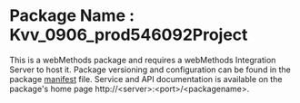 # Package Name : Kvv_0906_prod546092Project
This is a webMethods package and requires a webMethods Integration Server to host it. Package versioning and configuration can be found in the package [manifest](./Kvv_0906_prod546092Project/manifest.v3) file. Service and API documentation is available on the package's home page http://&lt;server&gt;:&lt;port&gt;/&lt;packagename>.